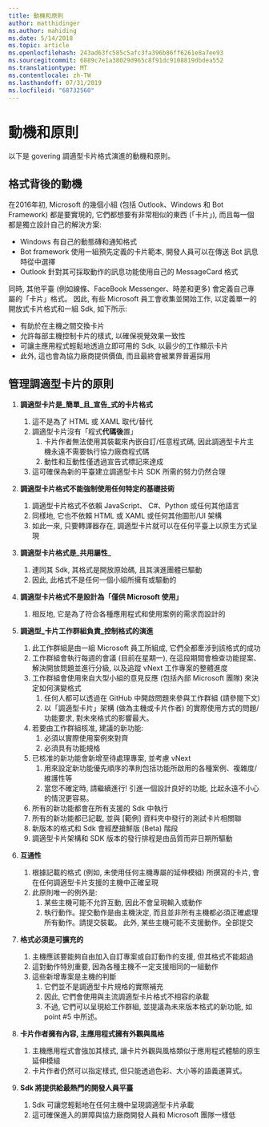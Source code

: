 ```yaml
---
title: 動機和原則
author: matthidinger
ms.author: mahiding
ms.date: 5/14/2018
ms.topic: article
ms.openlocfilehash: 243ad63fc585c5afc3fa396b86ff6261e8a7ee93
ms.sourcegitcommit: 6889c7e1a38029d965c8f91dc9108819dbdea552
ms.translationtype: MT
ms.contentlocale: zh-TW
ms.lasthandoff: 07/31/2019
ms.locfileid: "68732560"
---
```

# <a name="motivations-and-principles"></a>動機和原則

以下是 govering 調適型卡片格式演進的動機和原則。

## <a name="motivations-behind-the-format"></a>格式背後的動機

在2016年初, Microsoft 的幾個小組 (包括 Outlook、Windows 和 Bot Framework) 都是要實現的, 它們都想要有非常相似的東西 (「卡片」), 而且每一個都是獨立設計自己的解決方案:

- Windows 有自己的動態磚和通知格式
-  Bot framework 使用一組預先定義的卡片範本, 開發人員可以在傳送 Bot 訊息時從中選擇
- Outlook 針對其可採取動作的訊息功能使用自己的 MessageCard 格式

同時, 其他平臺 (例如線條、FaceBook Messenger、時差和更多) 會定義自己專屬的「卡片」格式。 因此, 有些 Microsoft 員工會收集並開始工作, 以定義單一的開放式卡片格式和一組 Sdk, 如下所示:

- 有助於在主機之間交換卡片
- 允許每部主機控制卡片的樣式, 以確保視覺效果一致性
- 可讓主應用程式輕鬆地透過立即可用的 Sdk, 以最少的工作顯示卡片
- 此外, 這也會為協力廠商提供價值, 而且最終會被業界普遍採用

## <a name="principles-governing-adaptive-cards"></a>管理調適型卡片的原則

1.  **調適型卡片是_簡單_且_宣告_式的卡片格式**

    1.  這不是為了 HTML 或 XAML 取代/替代
    2.  調適型卡片沒有「程式**代碼後**置」
        1. 卡片作者無法使用其裝載來內嵌自訂/任意程式碼, 因此調適型卡片主機永遠不需要執行協力廠商程式碼
        2. 動性和互動性僅透過宣告式標記來達成
    3.  這可確保為新的平臺建立調適型卡片 SDK 所需的努力仍然合理

2.  **調適型卡片格式不能強制使用任何特定的基礎技術**

    1.  調適型卡片格式不依賴 JavaScript、 C#、Python 或任何其他語言
    2.  同樣地, 它也不依賴 HTML 或 XAML 或任何其他圖形/UI 架構
    3.  如此一來, 只要轉譯器存在, 調適型卡片就可以在任何平臺上以原生方式呈現

3.  **調適型卡片格式是_共用屬性_**

    1.  連同其 Sdk, 其格式是開放原始碼, 且其演進團體已驅動
    2.  因此, 此格式不是任何一個小組所擁有或驅動的

4.  **調適型卡片格式不是設計為「僅供 Microsoft 使用」**

    1.  相反地, 它是為了符合各種應用程式和使用案例的需求而設計的

5.  **調適型_卡片工作群組負責_控制格式的演進**

    1.  此工作群組是由一組 Microsoft 員工所組成, 它們全都牽涉到該格式的成功
    2.  工作群組會執行每週的會議 (目前在星期一), 在這段期間會檢查功能提案、解決開放問題並進行分級, 以及追蹤 vNext 工作專案的整體進度
    3.  工作群組會使用來自大型小組的意見反應 (包括內部 Microsoft 團隊) 來決定如何演變格式
        1. 任何人都可以透過在 GitHub 中開啟問題來參與工作群組 (請參閱下文)
        2. 以「調適型卡片」架構 (做為主機或卡片作者) 的實際使用方式的問題/功能要求, 對未來格式的影響最大。
    4.  若要由工作群組核准, 建議的新功能:
        1. 必須以實際使用案例來對齊
        2. 必須具有功能規格
    5.  已核准的新功能會新增至待處理專案, 並考慮 vNext
        1. 用來設定新功能優先順序的準則包括功能所啟用的各種案例、複雜度/維護性等
        2. 當您不確定時, 請繼續進行! 引進一個設計良好的功能, 比起永遠不小心的情況更容易。
    6.  所有的新功能都會在所有支援的 Sdk 中執行
    7.  所有的新功能都已記載, 並與 [範例] 資料夾中發行的測試卡片相關聯
    8.  新版本的格式和 Sdk 會經歷搶鮮版 (Beta) 階段
    9.  調適型卡片架構和 SDK 版本的發行排程是由品質而非日期所驅動

6.  **互通性**
    1.  根據記載的格式 (例如, 未使用任何主機專屬的延伸模組) 所撰寫的卡片, 會在任何調適型卡片支援的主機中正確呈現
    2.  此原則唯一的例外是:
        1.  某些主機可能不允許互動, 因此不會呈現輸入或動作
        2.  執行動作。提交動作是由主機決定, 而且並非所有主機都必須正確處理所有動作。請提交裝載。 此外, 某些主機可能不支援動作。全部提交

7.  **格式必須是可擴充的**

    1.  主機應該要能夠自由加入自訂專案或自訂動作的支援, 但其格式不能超過
    2.  這對動作特別重要, 因為各種主機不一定支援相同的一組動作
    3.  這些新增專案是主機的判斷
        1. 它們並不是調適型卡片規格的實際補充
        2. 因此, 它們會使用與主流調適型卡片格式不相容的承載
        3. 不過, 它們可以呈現給工作群組, 並提議為未來版本格式的新功能, 如 point #5 中所述。

8.  **卡片作者擁有內容, 主應用程式擁有外觀與風格**

    1.  主機應用程式會強加其樣式, 讓卡片外觀與風格類似于應用程式體驗的原生延伸模組
    2.  卡片作者仍然可以指定樣式, 但只能透過色彩、大小等的語義運算式。

9.  **Sdk 將提供給最熱門的開發人員平臺**

    1.  Sdk 可讓您輕鬆地在任何主機中呈現調適型卡片承載
    2.  這可確保進入的屏障與協力廠商開發人員和 Microsoft 團隊一樣低
